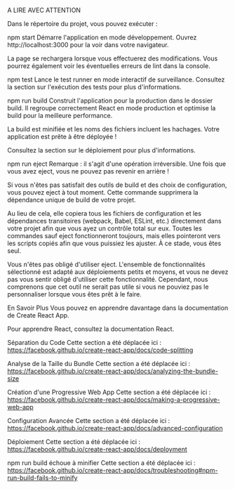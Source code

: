 A LIRE AVEC ATTENTION

Dans le répertoire du projet, vous pouvez exécuter :

npm start
Démarre l'application en mode développement.
Ouvrez http://localhost:3000 pour la voir dans votre navigateur.

La page se rechargera lorsque vous effectuerez des modifications.
Vous pourrez également voir les éventuelles erreurs de lint dans la console.

npm test
Lance le test runner en mode interactif de surveillance.
Consultez la section sur l'exécution des tests pour plus d'informations.

npm run build
Construit l'application pour la production dans le dossier build.
Il regroupe correctement React en mode production et optimise la build pour la meilleure performance.

La build est minifiée et les noms des fichiers incluent les hachages.
Votre application est prête à être déployée !

Consultez la section sur le déploiement pour plus d'informations.

npm run eject
Remarque : il s'agit d'une opération irréversible. Une fois que vous avez eject, vous ne pouvez pas revenir en arrière !

Si vous n'êtes pas satisfait des outils de build et des choix de configuration, vous pouvez eject à tout moment. Cette commande supprimera la dépendance unique de build de votre projet.

Au lieu de cela, elle copiera tous les fichiers de configuration et les dépendances transitoires (webpack, Babel, ESLint, etc.) directement dans votre projet afin que vous ayez un contrôle total sur eux. Toutes les commandes sauf eject fonctionneront toujours, mais elles pointeront vers les scripts copiés afin que vous puissiez les ajuster. À ce stade, vous êtes seul.

Vous n'êtes pas obligé d'utiliser eject. L'ensemble de fonctionnalités sélectionné est adapté aux déploiements petits et moyens, et vous ne devez pas vous sentir obligé d'utiliser cette fonctionnalité. Cependant, nous comprenons que cet outil ne serait pas utile si vous ne pouviez pas le personnaliser lorsque vous êtes prêt à le faire.

En Savoir Plus
Vous pouvez en apprendre davantage dans la documentation de Create React App.

Pour apprendre React, consultez la documentation React.

Séparation du Code
Cette section a été déplacée ici : https://facebook.github.io/create-react-app/docs/code-splitting

Analyse de la Taille du Bundle
Cette section a été déplacée ici : https://facebook.github.io/create-react-app/docs/analyzing-the-bundle-size

Création d'une Progressive Web App
Cette section a été déplacée ici : https://facebook.github.io/create-react-app/docs/making-a-progressive-web-app

Configuration Avancée
Cette section a été déplacée ici : https://facebook.github.io/create-react-app/docs/advanced-configuration

Déploiement
Cette section a été déplacée ici : https://facebook.github.io/create-react-app/docs/deployment

npm run build échoue à minifier
Cette section a été déplacée ici : https://facebook.github.io/create-react-app/docs/troubleshooting#npm-run-build-fails-to-minify


